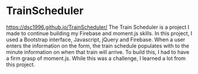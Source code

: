 # TrainScheduler
https://dsc1996.github.io/TrainScheduler/
The Train Scheduler is a project I made to continue building my Firebase and moment.js skills. In this project, I used a Bootstrap interface, Javascript, jQuery and Firebase. 
When a user enters the information on the form, the train schedule populates with to the minute information on when that train will arrive. To build this, I had to have a firm grasp of moment.js. While this was a challenge, I learned a lot from this project. 
